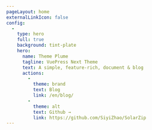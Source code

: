 ```yaml
---
pageLayout: home
externalLinkIcon: false
config:
  -
    type: hero
    full: true
    background: tint-plate
    hero:
      name: Theme Plume
      tagline: VuePress Next Theme
      text: A simple, feature-rich, document & blog
      actions:
        -
          theme: brand
          text: Blog
          link: /en/blog/
        -
          theme: alt
          text: Github →
          link: https://github.com/SiyiZhao/SolarZip
---
```

